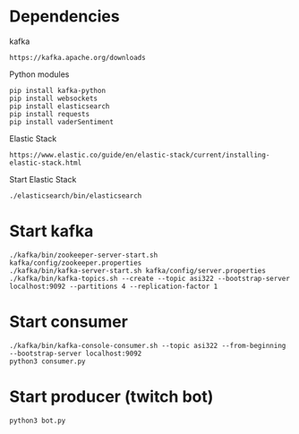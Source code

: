 Dependencies
============
kafka
```
https://kafka.apache.org/downloads
```
Python modules
```
pip install kafka-python
pip install websockets
pip install elasticsearch
pip install requests
pip install vaderSentiment
```
Elastic Stack
```
https://www.elastic.co/guide/en/elastic-stack/current/installing-elastic-stack.html
```

Start Elastic Stack
```
./elasticsearch/bin/elasticsearch
```

Start kafka
===========
```
./kafka/bin/zookeeper-server-start.sh kafka/config/zookeeper.properties
./kafka/bin/kafka-server-start.sh kafka/config/server.properties
./kafka/bin/kafka-topics.sh --create --topic asi322 --bootstrap-server localhost:9092 --partitions 4 --replication-factor 1
```

Start consumer
==============
```
./kafka/bin/kafka-console-consumer.sh --topic asi322 --from-beginning --bootstrap-server localhost:9092
python3 consumer.py
```

Start producer (twitch bot)
===========================
```
python3 bot.py
```
